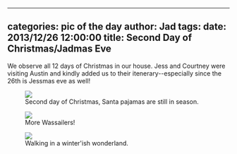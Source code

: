 
---
categories: pic of the day
author: Jad
tags: 
date: 2013/12/26 12:00:00
title: Second Day of Christmas/Jadmas Eve
---
We observe all 12 days of Christmas in our house.  Jess and Courtney were visiting Austin and kindly added us to their itenerary--especially since the 26th is Jessmas eve as well!  


<figure>
<img src="/img/2013/12/26/img_8896_medium.jpg" />
<figcaption>Second day of Christmas, Santa pajamas are still in season.  </figcaption>
</figure>

<figure>
<img src="/img/2013/12/26/img_8899_medium.jpg" />
<figcaption>More Wassailers!</figcaption>
</figure>

<figure>
<img src="/img/2013/12/26/img_8929_medium.jpg" />
<figcaption>Walking in a winter'ish wonderland.</figcaption>
</figure>

